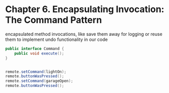 # Chapter 6. Encapsulating Invocation: The Command Pattern

encapsulated method invocations, like save them away for logging or reuse them to implement undo functionality in our code

```java
public interface Command {
    public void execute();
}


remote.setCommand(lightOn);
remote.buttonWasPressed();
remote.setCommand(garageOpen);
remote.buttonWasPressed();
```
